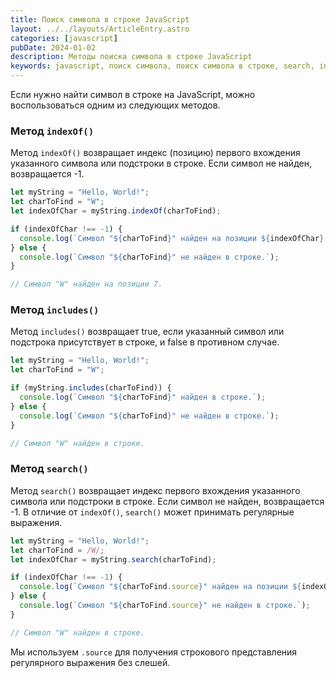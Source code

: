 ```yaml
---
title: Поиск символа в строке JavaScript
layout: ../../layouts/ArticleEntry.astro
categories: [javascript]
pubDate: 2024-01-02
description: Методы поиска символа в строке JavaScript
keywords: javascript, поиск символа, поиск символа в строке, search, indexOf, includes
---
```


Если нужно найти символ в строке на JavaScript, можно воспользоваться одним из следующих методов.

### Метод `indexOf()`

Метод `indexOf()` возвращает индекс (позицию) первого вхождения указанного символа или подстроки в строке. Если символ не найден, возвращается -1.

```javascript
let myString = "Hello, World!";
let charToFind = "W";
let indexOfChar = myString.indexOf(charToFind);

if (indexOfChar !== -1) {
  console.log(`Символ "${charToFind}" найден на позиции ${indexOfChar}.`);
} else {
  console.log(`Символ "${charToFind}" не найден в строке.`);
}

// Символ "W" найден на позиции 7.
```

### Метод `includes()`

Метод `includes()` возвращает true, если указанный символ или подстрока присутствует в строке, и false в противном случае.


```javascript
let myString = "Hello, World!";
let charToFind = "W";

if (myString.includes(charToFind)) {
  console.log(`Символ "${charToFind}" найден в строке.`);
} else {
  console.log(`Символ "${charToFind}" не найден в строке.`);
}

// Символ "W" найден в строке.
```

### Метод `search()`

Метод `search()` возвращает индекс первого вхождения указанного символа или подстроки в строке. Если символ не найден, возвращается -1. В отличие от `indexOf()`, `search()` может принимать регулярные выражения.


```javascript
let myString = "Hello, World!";
let charToFind = /W/;
let indexOfChar = myString.search(charToFind);

if (indexOfChar !== -1) {
  console.log(`Символ "${charToFind.source}" найден на позиции ${indexOfChar}.`);
} else {
  console.log(`Символ "${charToFind.source}" не найден в строке.`);
}

// Символ "W" найден в строке.
```
Мы используем `.source` для получения строкового представления регулярного выражения без слешей. 